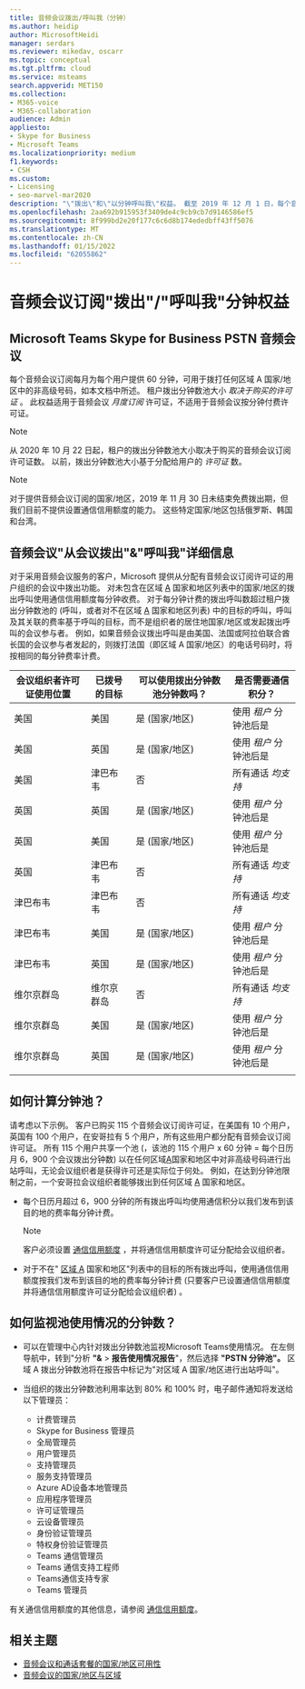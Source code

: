 ```yaml
---
title: 音频会议拨出/呼叫我（分钟）
ms.author: heidip
author: MicrosoftHeidi
manager: serdars
ms.reviewer: mikedav, oscarr
ms.topic: conceptual
ms.tgt.pltfrm: cloud
ms.service: msteams
search.appverid: MET150
ms.collection:
- M365-voice
- M365-collaboration
audience: Admin
appliesto:
- Skype for Business
- Microsoft Teams
ms.localizationpriority: medium
f1.keywords:
- CSH
ms.custom:
- Licensing
- seo-marvel-mar2020
description: "\"拨出\"和\"以分钟呼叫我\"权益。 截至 2019 年 12 月 1 日，每个音频会议订阅向区域 A 国家/地区提供每个用户每月 60 分钟的会议时间。"
ms.openlocfilehash: 2aa692b915953f3409de4c9cb9cb7d9146586ef5
ms.sourcegitcommit: 8f999bd2e20f177c6c6d8b174ededbff43ff5076
ms.translationtype: MT
ms.contentlocale: zh-CN
ms.lasthandoff: 01/15/2022
ms.locfileid: "62055862"
---
```

# <a name="audio-conferencing-subscription-dial-outcall-me-at-minutes-benefit"></a>音频会议订阅"拨出"/"呼叫我"分钟权益

## <a name="microsoft-teams-and-skype-for-business-pstn-audio-conferencing"></a>Microsoft Teams Skype for Business PSTN 音频会议

每个音频会议订阅每月为每个用户提供 60 分钟，可用于拨打任何区域 A 国家/地区中的非高级号码，如本文档中所述。 租户拨出分钟数池大小 *取决于购买的许可证* 。 此权益适用于音频会议 *月度订阅* 许可证，不适用于音频会议按分钟付费许可证。

> [!NOTE]
> 从 2020 年 10 月 22 日起，租户的拨出分钟数池大小取决于购买的音频会议订阅许可证数。 以前，拨出分钟数池大小基于分配给用户的 *许可证* 数。

> [!NOTE]
> 对于提供音频会议[](complimentary-dial-out-period.md)订阅的国家/地区，2019 年 11 月 30 日未结束免费拨出期，但我们目前不提供设置通信信用额度的能力。 这些特定国家/地区包括俄罗斯、韩国和台湾。

## <a name="audio-conferencing-dial-out-from-a-meeting--call-me-at-details"></a>音频会议"从会议拨出"&"呼叫我"详细信息

对于采用音频会议服务的客户，Microsoft 提供从分配有音频会议订阅许可证的用户组织的会议中拨出功能。 对未包含在区域 [A](audio-conferencing-zones.md) 国家和地区列表中的国家/地区的拨出呼叫使用通信信用额度每分钟收费。 对于每分钟计费的拨出呼叫数超过租户拨出分钟数池的 (呼叫，或者对不在区域 [A](audio-conferencing-zones.md) 国家和地区列表) 中的目标的呼叫，呼叫及其关联的费率基于呼叫的目标，而不是组织者的居住地国家/地区或发起拨出呼叫的会议参与者。 例如，如果音频会议拨出呼叫是由美国、法国或阿拉伯联合酋长国的会议参与者发起的，则拨打法国（即区域 A 国家/地区）的电话号码时，将按相同的每分钟费率计费。

|会议组织者许可证使用位置 |已拨号的目标 |可以使用拨出分钟数池分钟数吗？|是否需要通信积分？|
|---------|---------|---------|---------|
|美国 |美国 |是 (国家/地区)  |使用 *租户* 分钟池后是         |
|美国 |英国|是 (国家/地区)  |  使用 *租户* 分钟池后是       |
|美国     |津巴布韦|    否     |     所有通话 *均支持*    |
|英国     |英国|是 (国家/地区)  |  使用 *租户* 分钟池后是       |
|英国     |美国 |是 (国家/地区)  |  使用 *租户* 分钟池后是       |
|英国     |津巴布韦|    否     |   所有通话 *均支持*      |
|津巴布韦     |津巴布韦|    否     |    所有通话 *均支持*     |
|津巴布韦     |美国 | 是 (国家/地区)  | 使用 *租户* 分钟池后是        |
|津巴布韦     |英国 | 是 (国家/地区)  | 使用 *租户* 分钟池后是        |
|维尔京群岛     |维尔京群岛 |   否      |    所有通话 *均支持*     |
|维尔京群岛     |美国  | 是 (国家/地区)  |  使用 *租户* 分钟池后是       |
|维尔京群岛     |英国 | 是 (国家/地区)  | 使用 *租户* 分钟池后是        |
|    |         |         |         |

## <a name="how-are-minute-pools-calculated"></a>如何计算分钟池？

请考虑以下示例。 客户已购买 115 个音频会议订阅许可证，在美国有 10 个用户，英国有 100 个用户，在安哥拉有 5 个用户，所有这些用户都分配有音频会议订阅许可证。 所有 115 个用户共享一个池 (，该池的 115 个用户 x 60 分钟 = 每个日历月 6，900 个会议拨出分钟数) 以在任何区域[A](audio-conferencing-zones.md)国家和地区中对非高级号码进行出站呼叫，无论会议组织者是获得许可还是实际位于何处。 例如，在达到分钟池限制之前，一个安哥拉会议组织者能够拨出到任何区域 [A](audio-conferencing-zones.md) 国家和地区。

- 每个日历月超过 6，900 分钟的所有拨出呼叫均使用通信积分以我们发布到该目的地的费率每分钟计费。

   > [!NOTE]
   > 客户必须设置 [通信信用额度](what-are-communications-credits.md) ，并将通信信用额度许可证分配给会议组织者。

- 对于不在" [区域 A](audio-conferencing-zones.md) 国家和地区"列表中的目标的所有拨出呼叫，使用通信信用额度按我们发布到该目的地的费率每分钟计费 (只要客户已设置通信信用额度并将通信信用额度许可证分配给会议组织者) 。

## <a name="how-can-i-monitor-minute-my-pool-usage"></a>如何监视池使用情况的分钟数？

- 可以在管理中心内针对拨出分钟数池监视Microsoft Teams使用情况。 在左侧导航中，转到"分析 **"&**  >  **报告使用情况报告**"，然后选择 **"PSTN 分钟池"。** 区域 A 拨出分钟数池将在报告中标记为"对区域 A 国家/地区进行出站呼叫"。
- 当组织的拨出分钟数池利用率达到 80% 和 100% 时，电子邮件通知将发送给以下管理员：

  - 计费管理员
  - Skype for Business 管理员
  - 全局管理员
  - 用户管理员
  - 支持管理员
  - 服务支持管理员
  - Azure AD设备本地管理员
  - 应用程序管理员
  - 许可证管理员
  - 云设备管理员
  - 身份验证管理员
  - 特权身份验证管理员
  - Teams 通信管理员
  - Teams 通信支持工程师
  - Teams通信支持专家
  - Teams 管理员

有关通信信用额度的其他信息，请参阅 [通信信用额度](what-are-communications-credits.md)。

## <a name="related-topics"></a>相关主题

- [音频会议和通话套餐的国家/地区可用性](country-and-region-availability-for-audio-conferencing-and-calling-plans/country-and-region-availability-for-audio-conferencing-and-calling-plans.md)
- [音频会议的国家/地区与区域](audio-conferencing-zones.md)
